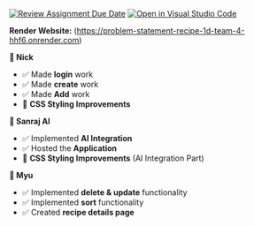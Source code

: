 [![Review Assignment Due Date](https://classroom.github.com/assets/deadline-readme-button-22041afd0340ce965d47ae6ef1cefeee28c7c493a6346c4f15d667ab976d596c.svg)](https://classroom.github.com/a/nU6LtIQR)
[![Open in Visual Studio Code](https://classroom.github.com/assets/open-in-vscode-2e0aaae1b6195c2367325f4f02e2d04e9abb55f0b24a779b69b11b9e10269abc.svg)](https://classroom.github.com/online_ide?assignment_repo_id=18111658&assignment_repo_type=AssignmentRepo)

**Render Website:** (https://problem-statement-recipe-1d-team-4-hhf6.onrender.com)

 **👤 Nick**
- ✅ Made **login** work
- ✅ Made **create** work
- ✅ Made **Add** work
- 🎨 **CSS Styling Improvements**

 **🤖 Sanraj AI**
- ✅ Implemented **AI Integration**
- ✅ Hosted the **Application**
- 🎨 **CSS Styling Improvements** (AI Integration Part)
  
 **👤 Myu**
- ✅ Implemented **delete & update** functionality
- ✅ Implemented **sort** functionality
- ✅ Created **recipe details page**
